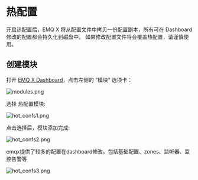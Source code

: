 # 热配置

开启热配置后，EMQ X 将从配置文件中拷贝一份配置副本，所有可在 Dashboard 修改的配置都会持久化到磁盘中。
如果修改配置文件将会覆盖热配置，请谨慎使用。

## 创建模块

打开 [EMQ X Dashboard](http://127.0.0.1:18083/#/modules)，点击左侧的 “模块” 选项卡：

![modules.png](http://dgiot-1253666439.cos.ap-shanghai-fsi.myqcloud.com/develop_png/zh_CN/modules/assets/modules.png)

选择 热配置模块:

![hot_confs1.png](http://dgiot-1253666439.cos.ap-shanghai-fsi.myqcloud.com/develop_png/zh_CN/modules/assets/hot_confs1.png)


点击选择后，模块添加完成:

![hot_confs2.png](http://dgiot-1253666439.cos.ap-shanghai-fsi.myqcloud.com/develop_png/zh_CN/modules/assets/hot_confs2.png)

emqx提供了较多的配置在dashboard修改，包括基础配置、zones、监听器、监控告警等

![hot_confs3.png](http://dgiot-1253666439.cos.ap-shanghai-fsi.myqcloud.com/develop_png/zh_CN/modules/assets/hot_confs3.png)
